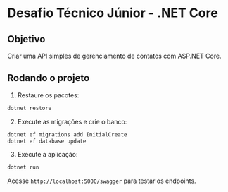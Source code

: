 # Desafio Técnico Júnior - .NET Core

## Objetivo
Criar uma API simples de gerenciamento de contatos com ASP.NET Core.

## Rodando o projeto

1. Restaure os pacotes:
```bash
dotnet restore
```

2. Execute as migrações e crie o banco:
```bash
dotnet ef migrations add InitialCreate
dotnet ef database update
```

3. Execute a aplicação:
```bash
dotnet run
```

Acesse `http://localhost:5000/swagger` para testar os endpoints.
